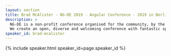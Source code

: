 ```yaml
---
layout: section
title: Brad McAlister - NG-DE 2019 - Angular Conference - 2019 in Berlin
description: >
  NG-DE is a non-profit conference organised for the community, by the community.
  We create an open, diverse and welcoming conference with fantastic speakers and a warm and friendly environment. 
speaker_id: brad-mcalister
---
```


{% include speaker.html speaker_id=page.speaker_id %}
